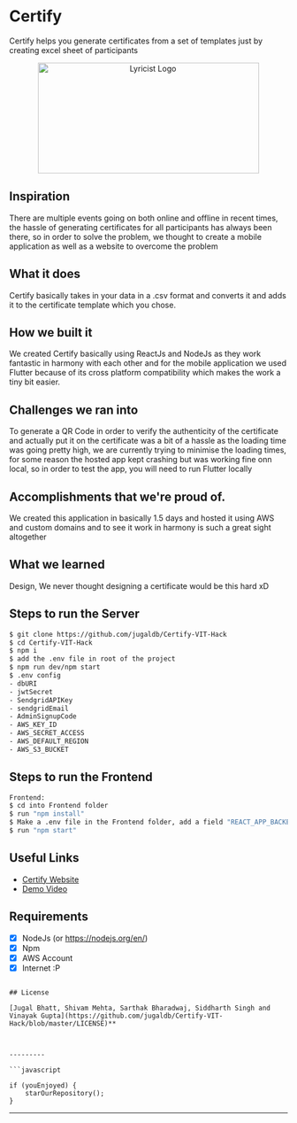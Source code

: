 # Certify

Certify helps you generate certificates from a set of templates just by creating excel sheet of participants

<p align="center">
<a href="https://certify.jugaldb.com">
<img src="https://certify-hax.s3.ap-south-1.amazonaws.com/certify.png" width="400px" height="200px" alt="Lyricist Logo"/>
</a>
</p>



## Inspiration
There are multiple events going on both online and offline in recent times, the hassle of generating certificates for all participants has always been there, so in order to solve the problem, we thought to create a mobile application as well as a website to overcome the problem

## What it does
Certify basically takes in your data in a .csv format and converts it and adds it to the certificate template which you chose.

## How we built it
We created Certify basically using ReactJs and NodeJs as they work fantastic in harmony with each other and for the mobile application we used Flutter because of its cross platform compatibility which makes the work a tiny bit easier.

## Challenges we ran into
To generate a QR Code in order to verify the authenticity of the certificate and actually put it on the certificate was a bit of a hassle as the loading time was going pretty high, we are currently trying to minimise the loading times, for some reason the hosted app kept crashing but was working fine onn local, so in order to test the app, you will need to run Flutter locally

## Accomplishments that we're proud of.
We created this application in basically 1.5 days and hosted it using AWS and custom domains and to see it work in harmony is such a great sight altogether

## What we learned
Design, We never thought designing a certificate would be this hard xD

## Steps to run the Server
```bash
$ git clone https://github.com/jugaldb/Certify-VIT-Hack
$ cd Certify-VIT-Hack
$ npm i
$ add the .env file in root of the project
$ npm run dev/npm start
$ .env config
- dbURI
- jwtSecret
- SendgridAPIKey
- sendgridEmail
- AdminSignupCode
- AWS_KEY_ID
- AWS_SECRET_ACCESS
- AWS_DEFAULT_REGION
- AWS_S3_BUCKET
```
## Steps to run the Frontend

``` bash
Frontend:
$ cd into Frontend folder
$ run "npm install"
$ Make a .env file in the Frontend folder, add a field "REACT_APP_BACKEND_URL" with the backend url
$ run "npm start"
```

## Useful Links
- [Certify Website](https://certify.jugaldb.com)
- [Demo Video](https://youtu.be/9ux7ETQvliQ)

## Requirements
-  [x] NodeJs (or https://nodejs.org/en/)
-  [x] Npm
-  [x] AWS Account
-  [x] Internet :P 

```

## License

[Jugal Bhatt, Shivam Mehta, Sarthak Bharadwaj, Siddharth Singh and Vinayak Gupta](https://github.com/jugaldb/Certify-VIT-Hack/blob/master/LICENSE)**



---------

```javascript

if (youEnjoyed) {
    starOurRepository();
}

```

-----------
